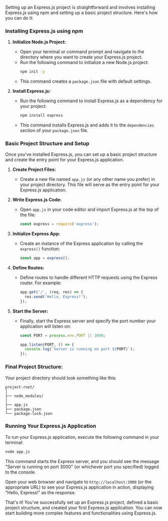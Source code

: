 Setting up an Express.js project is straightforward and involves installing Express.js using npm and setting up a basic project structure. Here's how you can do it:

### Installing Express.js using npm

1. **Initialize Node.js Project:**
   - Open your terminal or command prompt and navigate to the directory where you want to create your Express.js project.
   - Run the following command to initialize a new Node.js project:
     ```bash
     npm init -y
     ```
   - This command creates a `package.json` file with default settings.

2. **Install Express.js:**
   - Run the following command to install Express.js as a dependency for your project:
     ```bash
     npm install express
     ```
   - This command installs Express.js and adds it to the `dependencies` section of your `package.json` file.

### Basic Project Structure and Setup

Once you've installed Express.js, you can set up a basic project structure and create the entry point for your Express.js application.

1. **Create Project Files:**
   - Create a new file named `app.js` (or any other name you prefer) in your project directory. This file will serve as the entry point for your Express.js application.

2. **Write Express.js Code:**
   - Open `app.js` in your code editor and import Express.js at the top of the file:
     ```javascript
     const express = require('express');
     ```

3. **Initialize Express App:**
   - Create an instance of the Express application by calling the `express()` function:
     ```javascript
     const app = express();
     ```

4. **Define Routes:**
   - Define routes to handle different HTTP requests using the Express router. For example:
     ```javascript
     app.get('/', (req, res) => {
       res.send('Hello, Express!');
     });
     ```

5. **Start the Server:**
   - Finally, start the Express server and specify the port number your application will listen on:
     ```javascript
     const PORT = process.env.PORT || 3000;

     app.listen(PORT, () => {
       console.log(`Server is running on port ${PORT}`);
     });
     ```

### Final Project Structure:

Your project directory should look something like this:

```
project-root/
│
├── node_modules/
│
├── app.js
├── package.json
└── package-lock.json
```

### Running Your Express.js Application

To run your Express.js application, execute the following command in your terminal:

```bash
node app.js
```

This command starts the Express server, and you should see the message "Server is running on port 3000" (or whichever port you specified) logged to the console.

Open your web browser and navigate to `http://localhost:3000` (or the appropriate URL) to see your Express.js application in action, displaying "Hello, Express!" as the response.

That's it! You've successfully set up an Express.js project, defined a basic project structure, and created your first Express.js application. You can now start building more complex features and functionalities using Express.js.